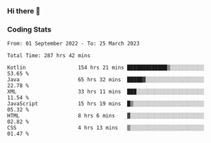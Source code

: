 ### Hi there 👋

<!--
**Girrafeec/girrafeec** is a ✨ _special_ ✨ repository because its `README.md` (this file) appears on your GitHub profile.

Here are some ideas to get you started:

- 🔭 I’m currently working on ...
- 🌱 I’m currently learning ...
- 👯 I’m looking to collaborate on ...
- 🤔 I’m looking for help with ...
- 💬 Ask me about ...
- 📫 How to reach me: ...
- 😄 Pronouns: ...
- ⚡ Fun fact: ...
-->

### Coding Stats
<!--START_SECTION:waka-->

```text
From: 01 September 2022 - To: 25 March 2023

Total Time: 287 hrs 42 mins

Kotlin                 154 hrs 21 mins █████████████▒░░░░░░░░░░░   53.65 %
Java                   65 hrs 32 mins  █████▓░░░░░░░░░░░░░░░░░░░   22.78 %
XML                    33 hrs 11 mins  ███░░░░░░░░░░░░░░░░░░░░░░   11.54 %
JavaScript             15 hrs 19 mins  █▒░░░░░░░░░░░░░░░░░░░░░░░   05.32 %
HTML                   8 hrs 6 mins    ▓░░░░░░░░░░░░░░░░░░░░░░░░   02.82 %
CSS                    4 hrs 13 mins   ▒░░░░░░░░░░░░░░░░░░░░░░░░   01.47 %
```

<!--END_SECTION:waka-->
